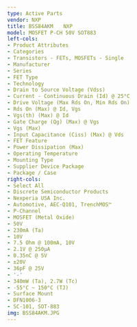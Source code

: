```yaml
---
type: Active Parts
vendor: NXP
title: BSS84AKM　　NXP
model: MOSFET P-CH 50V SOT883
left-cols:
- Product Attributes
- Categories
- Transistors - FETs, MOSFETs - Single
- Manufacturer
- Series
- FET Type
- Technology
- Drain to Source Voltage (Vdss)
- Current - Continuous Drain (Id) @ 25°C
- Drive Voltage (Max Rds On, Min Rds On)
- Rds On (Max) @ Id, Vgs
- Vgs(th) (Max) @ Id
- Gate Charge (Qg) (Max) @ Vgs
- Vgs (Max)
- Input Capacitance (Ciss) (Max) @ Vds
- FET Feature
- Power Dissipation (Max)
- Operating Temperature
- Mounting Type
- Supplier Device Package
- Package / Case
right-cols:
- Select All
- Discrete Semiconductor Products
- Nexperia USA Inc.
- Automotive, AEC-Q101, TrenchMOS™
- P-Channel
- MOSFET (Metal Oxide)
- 50V
- 230mA (Ta)
- 10V
- 7.5 Ohm @ 100mA, 10V
- 2.1V @ 250µA
- 0.35nC @ 5V
- ±20V
- 36pF @ 25V
- '-'
- 340mW (Ta), 2.7W (Tc)
- -55°C ~ 150°C (TJ)
- Surface Mount
- DFN1006-3
- SC-101, SOT-883
img: BSS84AKM.JPG
---
```

